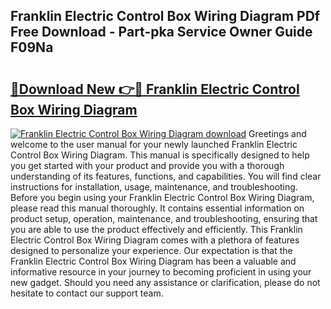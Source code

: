 ## Franklin Electric Control Box Wiring Diagram PDf Free Download - Part-pka Service Owner Guide F09Na

# <h2><a href="http://dftr5a.blite.top/?on=Franklin+Electric+Control+Box+Wiring+Diagram">🔗Download New 👉🔴 Franklin Electric Control Box Wiring Diagram</a></h2>

[![Franklin Electric Control Box Wiring Diagram download](https://i.imgur.com/lujVjoI.png)](http://dftr5a.blite.top/?on=Franklin+Electric+Control+Box+Wiring+Diagram)
Greetings and welcome to the user manual for your newly launched Franklin Electric Control Box Wiring Diagram. This manual is specifically designed to help you get started with your product and provide you with a thorough understanding of its features, functions, and capabilities. You will find clear instructions for installation, usage, maintenance, and troubleshooting. Before you begin using your Franklin Electric Control Box Wiring Diagram, please read this manual thoroughly. It contains essential information on product setup, operation, maintenance, and troubleshooting, ensuring that you are able to use the product effectively and efficiently. This Franklin Electric Control Box Wiring Diagram comes with a plethora of features designed to personalize your experience. Our expectation is that the Franklin Electric Control Box Wiring Diagram has been a valuable and informative resource in your journey to becoming proficient in using your new gadget. Should you need any assistance or clarification, please do not hesitate to contact our support team.
